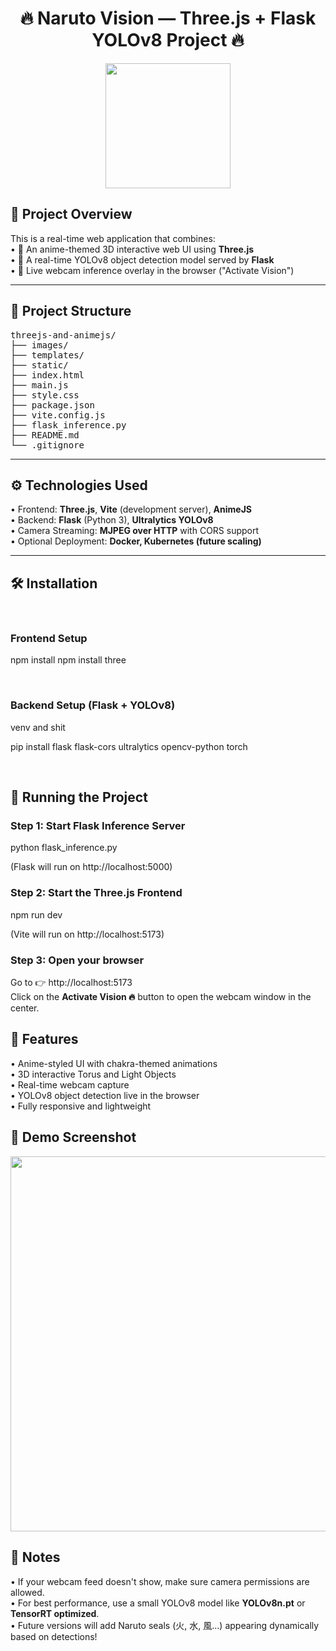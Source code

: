 <h1 align="center">🔥 Naruto Vision — Three.js + Flask YOLOv8 Project 🔥</h1>

<p align="center">
  <img src="https://upload.wikimedia.org/wikipedia/en/9/94/Naruto_cover.jpg" width="200" />
</p>

<h2>🚀 Project Overview</h2>

This is a real-time web application that combines:<br>
• 🎨 An anime-themed 3D interactive web UI using <b>Three.js</b><br>
• 🧠 A real-time YOLOv8 object detection model served by <b>Flask</b><br>
• 🎥 Live webcam inference overlay in the browser ("Activate Vision")<br>

---

<h2>📂 Project Structure</h2>

<pre>
threejs-and-animejs/
├── images/
├── templates/
├── static/
├── index.html
├── main.js
├── style.css
├── package.json
├── vite.config.js
├── flask_inference.py
├── README.md
└── .gitignore
</pre>

---

<h2>⚙️ Technologies Used</h2>

• Frontend: <b>Three.js</b>, <b>Vite</b> (development server), <b>AnimeJS</b><br>
• Backend: <b>Flask</b> (Python 3), <b>Ultralytics YOLOv8</b><br>
• Camera Streaming: <b>MJPEG over HTTP</b> with CORS support<br>
• Optional Deployment: <b>Docker, Kubernetes (future scaling)</b><br>

---

<h2>🛠️ Installation</h2>



<br> <h3>Frontend Setup</h3>

npm install
npm install three

<br> <h3>Backend Setup (Flask + YOLOv8)</h3>
venv and shit

pip install flask flask-cors ultralytics opencv-python torch

<br> <h2>🚀 Running the Project</h2> <h3>Step 1: Start Flask Inference Server</h3>

python flask_inference.py

(Flask will run on http://localhost:5000)<br>
<h3>Step 2: Start the Three.js Frontend</h3>

npm run dev

(Vite will run on http://localhost:5173)<br>
<h3>Step 3: Open your browser</h3>

Go to 👉 http://localhost:5173<br> Click on the <b>Activate Vision 🔥</b> button to open the webcam window in the center.<br>
<h2>🎯 Features</h2>

• Anime-styled UI with chakra-themed animations<br> • 3D interactive Torus and Light Objects<br> • Real-time webcam capture<br> • YOLOv8 object detection live in the browser<br> • Fully responsive and lightweight<br>
<h2>📸 Demo Screenshot</h2> <p align="center"> <img src="https://user-images.githubusercontent.com/your-screenshot.png" width="600" /> </p> <h2>📢 Notes</h2>

• If your webcam feed doesn't show, make sure camera permissions are allowed.<br> • For best performance, use a small YOLOv8 model like <b>YOLOv8n.pt</b> or <b>TensorRT optimized</b>.<br> • Future versions will add Naruto seals (火, 水, 風...) appearing dynamically based on detections!<br>